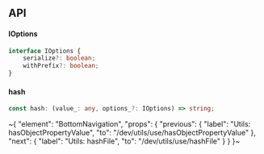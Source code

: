 

## API

#### IOptions

```ts
interface IOptions {
    serialize?: boolean;
    withPrefix?: boolean;
}
```

#### hash

```ts
const hash: (value_: any, options_?: IOptions) => string;
```


~{
  "element": "BottomNavigation",
  "props": {
    "previous": {
      "label": "Utils: hasObjectPropertyValue",
      "to": "/dev/utils/use/hasObjectPropertyValue"
    },
    "next": {
      "label": "Utils: hashFile",
      "to": "/dev/utils/use/hashFile"
    }
  }
}~
